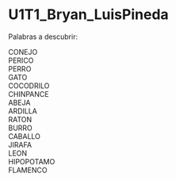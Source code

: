 # U1T1_Bryan_LuisPineda
Palabras a descubrir:

CONEJO    
PERICO     
PERRO     
GATO     
COCODRILO     
CHINPANCE    
ABEJA    
ARDILLA    
RATON    
BURRO     
CABALLO    
JIRAFA     
LEON      
HIPOPOTAMO    
FLAMENCO     

